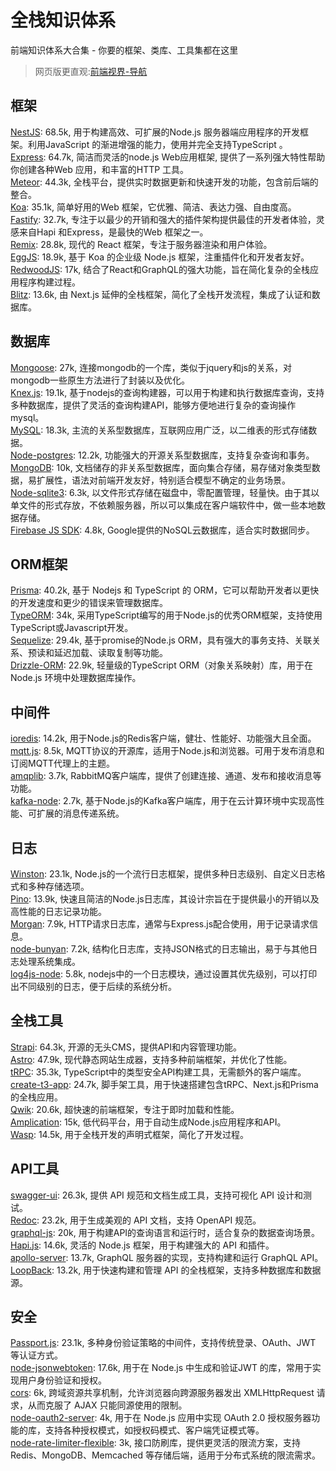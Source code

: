 # 全栈知识体系
前端知识体系大合集 - 你要的框架、类库、工具集都在这里

> 网页版更直观:[前端视界-导航](https://www.fe-vision.cn/nav)

## 框架
[NestJS](https://github.com/nestjs/nest): 68.5k, 用于构建高效、可扩展的Node.js 服务器端应用程序的开发框架。利用JavaScript 的渐进增强的能力，使用并完全支持TypeScript 。     
[Express](https://github.com/expressjs/express): 64.7k, 简洁而灵活的node.js Web应用框架, 提供了一系列强大特性帮助你创建各种Web 应用，和丰富的HTTP 工具。     
[Meteor](https://github.com/meteor/meteor): 44.3k, 全栈平台，提供实时数据更新和快速开发的功能，包含前后端的整合。     
[Koa](https://github.com/koajs/koa): 35.1k, 简单好用的Web 框架，它优雅、简洁、表达力强、自由度高。     
[Fastify](https://github.com/fastify/fastify): 32.7k, 专注于以最少的开销和强大的插件架构提供最佳的开发者体验，灵感来自Hapi 和Express，是最快的Web 框架之一。     
[Remix](https://github.com/remix-run/remix): 28.8k, 现代的 React 框架，专注于服务器渲染和用户体验。     
[EggJS](https://github.com/eggjs/egg): 18.9k, 基于 Koa 的企业级 Node.js 框架，注重插件化和开发者友好。     
[RedwoodJS](https://github.com/redwoodjs/redwood): 17k, 结合了React和GraphQL的强大功能，旨在简化复杂的全栈应用程序构建过程。     
[Blitz](https://github.com/blitz-js/blitz): 13.6k, 由 Next.js 延伸的全栈框架，简化了全栈开发流程，集成了认证和数据库。

## 数据库
[Mongoose](https://github.com/Automattic/mongoose): 27k, 连接mongodb的一个库，类似于jquery和js的关系，对mongodb一些原生方法进行了封装以及优化。     
[Knex.js](https://github.com/knex/knex): 19.1k, 基于nodejs的查询构建器，可以用于构建和执行数据库查询，支持多种数据库，提供了灵活的查询构建API，能够方便地进行复杂的查询操作mysql。    
[MySQL](https://github.com/mysqljs/mysql): 18.3k, 主流的关系型数据库，互联网应用广泛，以二维表的形式存储数据。     
[Node-postgres](https://github.com/brianc/node-postgres): 12.2k, 功能强大的开源关系型数据库，支持复杂查询和事务。     
[MongoDB](https://github.com/mongodb/node-mongodb-native): 10k, 文档储存的非关系型数据库，面向集合存储，易存储对象类型数据，易扩展性，语法对前端开发友好，特别适合模型不确定的业务场景。     
[Node-sqlite3](https://github.com/TryGhost/node-sqlite3): 6.3k, 以文件形式存储在磁盘中，零配置管理，轻量快。由于其以单文件的形式存放，不依赖服务器，所以可以集成在客户端软件中，做一些本地数据存储。     
[Firebase JS SDK](https://github.com/firebase/firebase-js-sdk): 4.8k, Google提供的NoSQL云数据库，适合实时数据同步。   

## ORM框架
[Prisma](https://github.com/prisma/prisma): 40.2k, 基于 Nodejs 和 TypeScript 的 ORM，它可以帮助开发者以更快的开发速度和更少的错误来管理数据库。      
[TypeORM](https://github.com/typeorm/typeorm): 34k, 采用TypeScript编写的用于Node.js的优秀ORM框架，支持使用TypeScript或Javascript开发。      
[Sequelize](https://github.com/sequelize/sequelize): 29.4k, 基于promise的Node.js ORM，具有强大的事务支持、关联关系、预读和延迟加载、读取复制等功能。      
[Drizzle-ORM](https://github.com/drizzle-team/drizzle-orm): 22.9k, 轻量级的TypeScript ORM（对象关系映射）库，用于在Node.js 环境中处理数据库操作。

## 中间件
[ioredis](https://github.com/luin/ioredis): 14.2k, 用于Node.js的Redis客户端，健壮、性能好、功能强大且全面。     
[mqtt.js](https://github.com/mqttjs/MQTT.js): 8.5k, MQTT协议的开源库，适用于Node.js和浏览器。可用于发布消息和订阅MQTT代理上的主题。     
[amqplib](https://github.com/amqp-node/amqplib): 3.7k, RabbitMQ客户端库，提供了创建连接、通道、发布和接收消息等功能。     
[kafka-node](https://github.com/SOHU-Co/kafka-node): 2.7k, 基于Node.js的Kafka客户端库，用于在云计算环境中实现高性能、可扩展的消息传递系统。

## 日志
[Winston](https://github.com/winstonjs/winston): 23.1k, Node.js的一个流行日志框架，提供多种日志级别、自定义日志格式和多种存储选项。     
[Pino](https://github.com/pinojs/pino): 13.9k, 快速且简洁的Node.js日志库，其设计宗旨在于提供最小的开销以及高性能的日志记录功能。     
[Morgan](https://github.com/expressjs/morgan): 7.9k, HTTP请求日志库，通常与Express.js配合使用，用于记录请求信息。     
[node-bunyan](https://github.com/trentm/node-bunyan): 7.2k, 结构化日志库，支持JSON格式的日志输出，易于与其他日志处理系统集成。    
[log4js-node](https://github.com/log4js-node/log4js-node): 5.8k, nodejs中的一个日志模块，通过设置其优先级别，可以打印出不同级别的日志，便于后续的系统分析。       

## 全栈工具
[Strapi](https://github.com/strapi/strapi): 64.3k, 开源的无头CMS，提供API和内容管理功能。     
[Astro](https://github.com/withastro/astro): 47.9k, 现代静态网站生成器，支持多种前端框架，并优化了性能。     
[tRPC](https://github.com/trpc/trpc): 35.3k, TypeScript中的类型安全API构建工具，无需额外的客户端库。     
[create-t3-app](https://github.com/t3-oss/create-t3-app): 24.7k, 脚手架工具，用于快速搭建包含tRPC、Next.js和Prisma的全栈应用。     
[Qwik](https://github.com/QwikDev/qwik): 20.6k, 超快速的前端框架，专注于即时加载和性能。    
[Amplication](https://github.com/amplication/amplication): 15k, 低代码平台，用于自动生成Node.js应用程序和API。     
[Wasp](https://github.com/wasp-lang/wasp): 14.5k, 用于全栈开发的声明式框架，简化了开发过程。

## API工具
[swagger-ui](https://github.com/swagger-api/swagger-ui): 26.3k, 提供 API 规范和文档生成工具，支持可视化 API 设计和测试。    
[Redoc](https://github.com/Redocly/redoc): 23.2k, 用于生成美观的 API 文档，支持 OpenAPI 规范。      
[graphql-js](https://github.com/graphql/graphql-js): 20k, 用于构建API的查询语言和运行时，适合复杂的数据查询场景。      
[Hapi.js](https://github.com/hapijs/hapi): 14.6k, 灵活的 Node.js 框架，用于构建强大的 API 和插件。          
[apollo-server](https://github.com/apollographql/apollo-server): 13.7k, GraphQL 服务器的实现，支持构建和运行 GraphQL API。     
[LoopBack](https://github.com/loopbackio/loopback-next): 13.2k, 用于快速构建和管理 API 的全栈框架，支持多种数据库和数据源。     

## 安全
[Passport.js](https://github.com/jaredhanson/passport): 23.1k, 多种身份验证策略的中间件，支持传统登录、OAuth、JWT 等认证方式。     
[node-jsonwebtoken](https://github.com/auth0/node-jsonwebtoken): 17.6k, 用于在 Node.js 中生成和验证JWT 的库，常用于实现用户身份验证和授权。     
[cors](https://github.com/expressjs/cors): 6k, 跨域资源共享机制，允许浏览器向跨源服务器发出 XMLHttpRequest 请求，从而克服了 AJAX 只能同源使用的限制。     
[node-oauth2-server](https://github.com/oauthjs/node-oauth2-server): 4k, 用于在 Node.js 应用中实现 OAuth 2.0 授权服务器功能的库，支持各种授权模式，如授权码模式、客户端凭证模式等。     
[node-rate-limiter-flexible](https://github.com/animir/node-rate-limiter-flexible): 3k, 接口防刷库，提供更灵活的限流方案，支持 Redis、MongoDB、Memcached 等存储后端，适用于分布式系统的限流需求。
